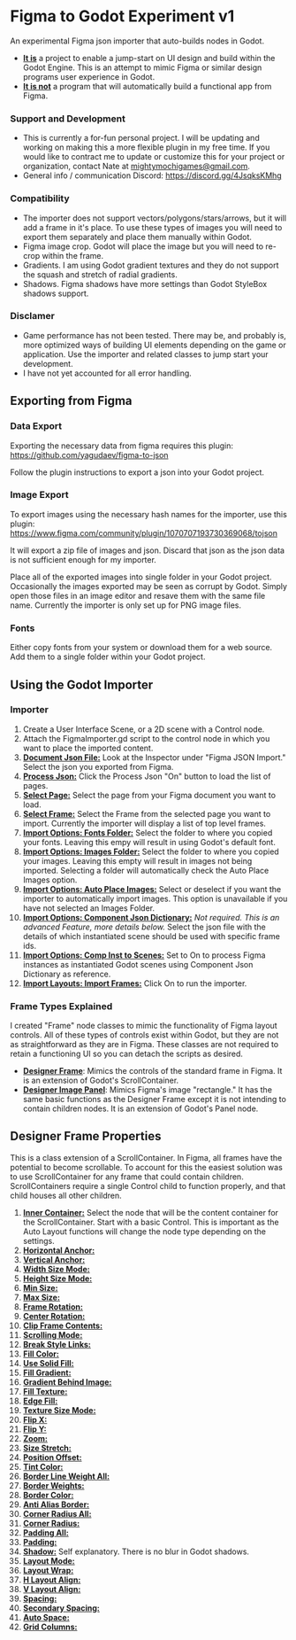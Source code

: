 # Figma to Godot Experiment v1
An experimental Figma json importer that auto-builds nodes in Godot. 

+ <ins>**It is**</ins> a project to enable a jump-start on UI design and build within the Godot Engine. This is an attempt to mimic Figma or similar design programs user experience in Godot.
+ <ins>**It is not**</ins> a program that will automatically build a functional app from Figma.

### Support and Development
+ This is currently a for-fun personal project. I will be updating and working on making this a more flexible plugin in my free time. If you would like to contract me to update or customize this for your project or organization, contact Nate at mightymochigames@gmail.com.
+ General info / communication Discord: https://discord.gg/4JsqksKMhg

### Compatibility
+ The importer does not support vectors/polygons/stars/arrows, but it will add a frame in it's place. To use these types of images you will need to export them separately and place them manually within Godot.
+ Figma image crop. Godot will place the image but you will need to re-crop within the frame.
+ Gradients. I am using Godot gradient textures and they do not support the squash and stretch of radial gradients.
+ Shadows. Figma shadows have more settings than Godot StyleBox shadows support.

### Disclamer
+ Game performance has not been tested. There may be, and probably is, more optimized ways of building UI elements depending on the game or application. Use the importer and related classes to jump start your development. 
+ I have not yet accounted for all error handling.

## Exporting from Figma
### Data Export
Exporting the necessary data from figma requires this plugin: https://github.com/yagudaev/figma-to-json

Follow the plugin instructions to export a json into your Godot project. 

### Image Export
To export images using the necessary hash names for the importer, use this plugin: https://www.figma.com/community/plugin/1070707193730369068/tojson

It will export a zip file of images and json. Discard that json as the json data is not sufficient enough for my importer.

Place all of the exported images into single folder in your Godot project. Occasionally the images exported may be seen as corrupt by Godot. Simply open those files in an image editor and resave them with the same file name. Currently the importer is only set up for PNG image files.

### Fonts
Either copy fonts from your system or download them for a web source. Add them to a single folder within your Godot project.

## Using the Godot Importer
### Importer
1. Create a User Interface Scene, or a 2D scene with a Control node.
2. Attach the FigmaImporter.gd script to the control node in which you want to place the imported content.
3. <ins>**Document Json File:**</ins> Look at the Inspector under "Figma JSON Import." Select the json you exported from Figma.
4. <ins>**Process Json:**</ins> Click the Process Json "On" button to load the list of pages.
5. <ins>**Select Page:**</ins> Select the page from your Figma document you want to load.
6. <ins>**Select Frame:**</ins> Select the Frame from the selected page you want to import. Currently the importer will display a list of top level frames.
7. <ins>**Import Options: Fonts Folder:**</ins> Select the folder to where you copied your fonts. Leaving this empy will result in using Godot's default font.
8. <ins>**Import Options: Images Folder:**</ins> Select the folder to where you copied your images. Leaving this empty will result in images not being imported. Selecting a folder will automatically check the Auto Place Images option.
9. <ins>**Import Options: Auto Place Images:**</ins> Select or deselect if you want the importer to automatically import images. This option is unavailable if you have not selected an Images Folder.
10. <ins>**Import Options: Component Json Dictionary:**</ins> *Not required. This is an advanced Feature, more details below.* Select the json file with the details of which instantiated scene should be used with specific frame ids.
11. <ins>**Import Options: Comp Inst to Scenes:**</ins> Set to On to process Figma instances as instantiated Godot scenes using Component Json Dictionary as reference.
12. <ins>**Import Layouts: Import Frames:**</ins> Click On to run the importer.

### Frame Types Explained
I created "Frame" node classes to mimic the functionality of Figma layout controls. All of these types of controls exist within Godot, but they are not as straightforward as they are in Figma. These classes are not required to retain a functioning UI so you can detach the scripts as desired.

+ <ins>**Designer Frame**</ins>: Mimics the controls of the standard frame in Figma. It is an extension of Godot's ScrollContainer.
+ <ins>**Designer Image Panel**</ins>: Mimics Figma's image "rectangle." It has the same basic functions as the Designer Frame except it is not intending to contain children nodes. It is an extension of Godot's Panel node.

## Designer Frame Properties
This is a class extension of a ScrollContainer. In Figma, all frames have the potential to become scrollable. To account for this the easiest solution was to use ScrollContainer for any frame that could contain children. ScrollContainers require a single Control child to function properly, and that child houses all other children.
1. <ins>**Inner Container:**</ins> Select the node that will be the content container for the ScrollContainer. Start with a basic Control. This is important as the Auto Layout functions will change the node type depending on the settings.
2. <ins>**Horizontal Anchor:**</ins>
3. <ins>**Vertical Anchor:**</ins>
4. <ins>**Width Size Mode:**</ins>
5. <ins>**Height Size Mode:**</ins>
6. <ins>**Min Size:**</ins>
7. <ins>**Max Size:**</ins>
8. <ins>**Frame Rotation:**</ins>
9. <ins>**Center Rotation:**</ins>
10. <ins>**Clip Frame Contents:**</ins>
11. <ins>**Scrolling Mode:**</ins>
12. <ins>**Break Style Links:**</ins>
13. <ins>**Fill Color:**</ins>
14. <ins>**Use Solid Fill:**</ins>
15. <ins>**Fill Gradient:**</ins>
16. <ins>**Gradient Behind Image:**</ins>
17. <ins>**Fill Texture:**</ins>
18. <ins>**Edge Fill:**</ins>
19. <ins>**Texture Size Mode:**</ins>
20. <ins>**Flip X:**</ins>
21. <ins>**Flip Y:**</ins>
22. <ins>**Zoom:**</ins>
23. <ins>**Size Stretch:**</ins>
24. <ins>**Position Offset:**</ins>
25. <ins>**Tint Color:**</ins>
26. <ins>**Border Line Weight All:**</ins>
27. <ins>**Border Weights:**</ins>
28. <ins>**Border Color:**</ins>
29. <ins>**Anti Alias Border:**</ins>
30. <ins>**Corner Radius All:**</ins>
31. <ins>**Corner Radius:**</ins>
32. <ins>**Padding All:**</ins>
33. <ins>**Padding:**</ins>
34. <ins>**Shadow:**</ins> Self explanatory. There is no blur in Godot shadows.
35. <ins>**Layout Mode:**</ins>
36. <ins>**Layout Wrap:**</ins>
37. <ins>**H Layout Align:**</ins>
38. <ins>**V Layout Align:**</ins>
39. <ins>**Spacing:**</ins>
40. <ins>**Secondary Spacing:**</ins>
41. <ins>**Auto Space:**</ins>
42. <ins>**Grid Columns:**</ins>

